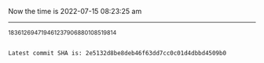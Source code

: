 Now the time is 2022-07-15 08:23:25 am

---

<small>183612694719461237906880108519814</small>

```txt

Latest commit SHA is: 2e5132d8be8deb46f63dd7cc0c01d4dbbd4509b0
```
